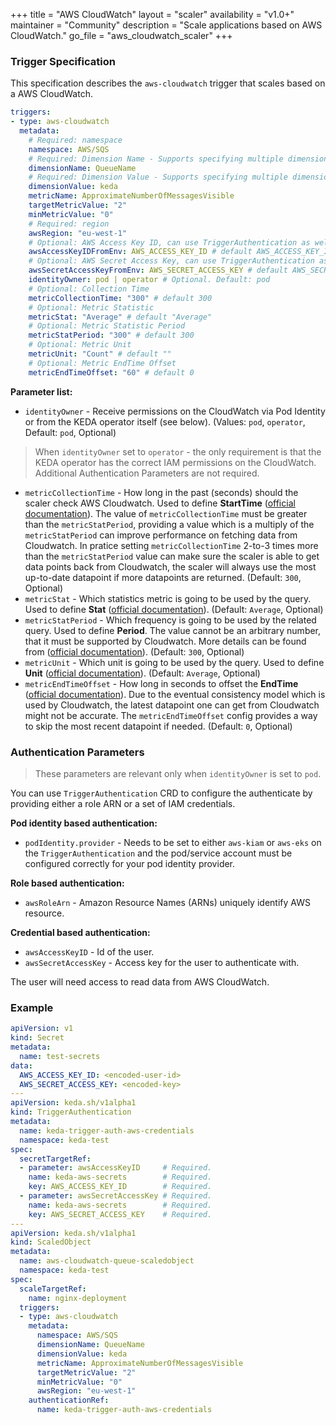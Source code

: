 +++
title = "AWS CloudWatch"
layout = "scaler"
availability = "v1.0+"
maintainer = "Community"
description = "Scale applications based on AWS CloudWatch."
go_file = "aws_cloudwatch_scaler"
+++

### Trigger Specification

This specification describes the `aws-cloudwatch` trigger that scales based on a AWS CloudWatch.

```yaml
triggers:
- type: aws-cloudwatch
  metadata:
    # Required: namespace
    namespace: AWS/SQS
    # Required: Dimension Name - Supports specifying multiple dimension names by using ";" as a separator i.e. dimensionName: QueueName;QueueName
    dimensionName: QueueName
    # Required: Dimension Value - Supports specifying multiple dimension values by using ";" as a separator i.e. dimensionValue: queue1;queue2
    dimensionValue: keda
    metricName: ApproximateNumberOfMessagesVisible
    targetMetricValue: "2"
    minMetricValue: "0"
    # Required: region
    awsRegion: "eu-west-1"
    # Optional: AWS Access Key ID, can use TriggerAuthentication as well
    awsAccessKeyIDFromEnv: AWS_ACCESS_KEY_ID # default AWS_ACCESS_KEY_ID
    # Optional: AWS Secret Access Key, can use TriggerAuthentication as well
    awsSecretAccessKeyFromEnv: AWS_SECRET_ACCESS_KEY # default AWS_SECRET_ACCESS_KEY
    identityOwner: pod | operator # Optional. Default: pod
    # Optional: Collection Time
    metricCollectionTime: "300" # default 300
    # Optional: Metric Statistic
    metricStat: "Average" # default "Average"
    # Optional: Metric Statistic Period
    metricStatPeriod: "300" # default 300
    # Optional: Metric Unit
    metricUnit: "Count" # default ""
    # Optional: Metric EndTime Offset
    metricEndTimeOffset: "60" # default 0    
```

**Parameter list:**

- `identityOwner` - Receive permissions on the CloudWatch via Pod Identity or from the KEDA operator itself (see below). (Values: `pod`, `operator`, Default: `pod`, Optional)

> When `identityOwner` set to `operator` - the only requirement is that the KEDA operator has the correct IAM permissions on the CloudWatch. Additional Authentication Parameters are not required.

- `metricCollectionTime` - How long in the past (seconds) should the scaler check AWS Cloudwatch. Used to define **StartTime** ([official documentation](https://docs.aws.amazon.com/AmazonCloudWatch/latest/APIReference/API_GetMetricData.html)). The value of `metricCollectionTime` must be greater than the `metricStatPeriod`, providing a value which is a multiply of the `metricStatPeriod` can improve performance on fetching data from Cloudwatch. In pratice setting `metricCollectionTime` 2-to-3 times more than the `metricStatPeriod` value can make sure the scaler is able to get data points back from Cloudwatch, the scaler will always use the most up-to-date datapoint if more datapoints are returned. (Default: `300`, Optional)
- `metricStat` - Which statistics metric is going to be used by the query. Used to define **Stat** ([official documentation](https://docs.aws.amazon.com/AmazonCloudWatch/latest/monitoring/cloudwatch_concepts.html#Statistic)). (Default: `Average`, Optional)
- `metricStatPeriod` - Which frequency is going to be used by the related query. Used to define **Period**. The value cannot be an arbitrary number, that it must be supported by Cloudwatch. More details can be found from ([official documentation](https://docs.aws.amazon.com/AmazonCloudWatch/latest/monitoring/cloudwatch_concepts.html#CloudWatchPeriods)). (Default: `300`, Optional)
- `metricUnit` - Which unit is going to be used by the query. Used to define **Unit** ([official documentation](https://docs.aws.amazon.com/AmazonCloudWatch/latest/monitoring/cloudwatch_concepts.html#Unit)). (Default: `Average`, Optional)
- `metricEndTimeOffset` - How long in seconds to offset the **EndTime** ([official documentation](https://docs.aws.amazon.com/AmazonCloudWatch/latest/APIReference/API_GetMetricData.html)). Due to the eventual consistency model which is used by Cloudwatch, the latest datapoint one can get from Cloudwatch might not be accurate. The `metricEndTimeOffset` config provides a way to skip the most recent datapoint if needed. (Default: `0`, Optional)


### Authentication Parameters

> These parameters are relevant only when `identityOwner` is set to `pod`.

You can use `TriggerAuthentication` CRD to configure the authenticate by providing either a role ARN or a set of IAM credentials.

**Pod identity based authentication:**

- `podIdentity.provider` - Needs to be set to either `aws-kiam` or `aws-eks` on the `TriggerAuthentication` and the pod/service account must be configured correctly for your pod identity provider.

**Role based authentication:**

- `awsRoleArn` - Amazon Resource Names (ARNs) uniquely identify AWS resource.

**Credential based authentication:**

- `awsAccessKeyID` - Id of the user.
- `awsSecretAccessKey` - Access key for the user to authenticate with.

The user will need access to read data from AWS CloudWatch.

### Example

```yaml
apiVersion: v1
kind: Secret
metadata:
  name: test-secrets
data:
  AWS_ACCESS_KEY_ID: <encoded-user-id>
  AWS_SECRET_ACCESS_KEY: <encoded-key>
---
apiVersion: keda.sh/v1alpha1
kind: TriggerAuthentication
metadata:
  name: keda-trigger-auth-aws-credentials
  namespace: keda-test
spec:
  secretTargetRef:
  - parameter: awsAccessKeyID     # Required.
    name: keda-aws-secrets        # Required.
    key: AWS_ACCESS_KEY_ID        # Required.
  - parameter: awsSecretAccessKey # Required.
    name: keda-aws-secrets        # Required.
    key: AWS_SECRET_ACCESS_KEY    # Required.
---
apiVersion: keda.sh/v1alpha1
kind: ScaledObject
metadata:
  name: aws-cloudwatch-queue-scaledobject
  namespace: keda-test
spec:
  scaleTargetRef:
    name: nginx-deployment
  triggers:
  - type: aws-cloudwatch
    metadata:
      namespace: AWS/SQS
      dimensionName: QueueName
      dimensionValue: keda
      metricName: ApproximateNumberOfMessagesVisible
      targetMetricValue: "2"
      minMetricValue: "0"
      awsRegion: "eu-west-1"
    authenticationRef:
      name: keda-trigger-auth-aws-credentials
```
